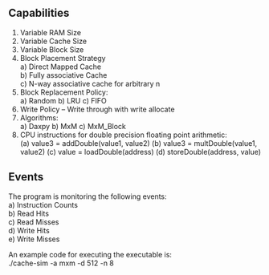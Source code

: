 ## Capabilities

1) Variable RAM Size
2) Variable Cache Size
3) Variable Block Size
4) Block Placement Strategy  
    a) Direct Mapped Cache  
    b) Fully associative Cache  
    c) N-way associative cache for arbitrary n  
5) Block Replacement Policy:  
    a) Random
    b) LRU
    c) FIFO
6) Write Policy – Write through with write allocate
7) Algorithms:  
    a) Daxpy
    b) MxM
    c) MxM_Block
8) CPU instructions for double precision floating point arithmetic:  
    (a) value3 = addDouble(value1, value2)
    (b) value3 = multDouble(value1, value2)
    (c) value = loadDouble(address)
    (d) storeDouble(address, value)

## Events

The program is monitoring the following events:  
a) Instruction Counts  
b) Read Hits  
c) Read Misses  
d) Write Hits  
e) Write Misses  

An example code for executing the executable is:  
./cache-sim -a mxm -d 512 -n 8  